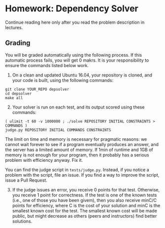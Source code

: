 Homework: Dependency Solver
===========================

Continue reading here only after you read the problem description in lectures.


Grading
-------

You will be graded automatically using the following process. If this automatic
process fails, you will get 0 makrs. It is your responsibility to ensure the
commands listed below work.

1.  On a clean and updated Ubuntu 16.04, your repository is cloned, and your
code is built, using the following commands:

```
git clone YOUR_REPO depsolver
cd depsolver
make all
```

2. Your solver is run on each test, and its output scored using these commands:

```
( ulimit -t 60 -v 1000000 ; ./solve REPOSITORY INITIAL CONSTRAINTS > COMMANDS )
judge.py REPOSITORY INITIAL COMMANDS CONSTRAINTS
```

The limit on time and memory is necessary for pragmatic reasons: we cannot
wait forever to see if a program eventually produces an answer, and the server
has a limited amount of memory. If 1min of runtime and 1GB of memory is not
enough for your program, then it probably has a serious problem with efficiency
anyway. Fix it.

You can find the judge script in `tests/judge.py`. Instead, if you notice
a problem with the script, file an issue. If you find a way to improve the
script, issue a Pull Request.

3. If the judge issues an error, you receive 0 points for that test. Otherwise,
you receive 1 point for correctness. If the test is one of the known tests
(i.e., one of those you have been givem), then you also receive minC/C points
for efficiency, where C is the cost of your solution and minC is the smallest
known cost for the test. The smallest known cost will be made public, but might
decrease as others (peers and instructors) find better solutions.


